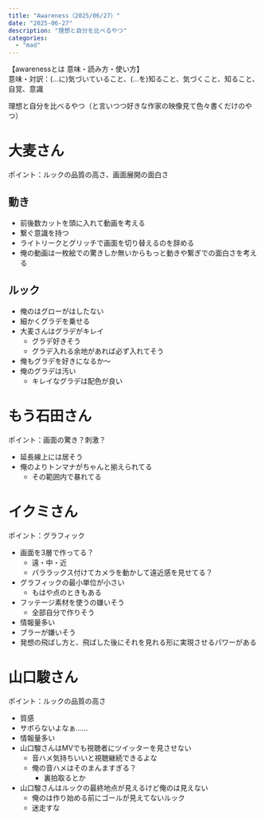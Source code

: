 ```yaml
---
title: "Awareness（2025/06/27）"
date: "2025-06-27"
description: "理想と自分を比べるやつ"
categories: 
  - "mad"
---
```


【awarenessとは 意味・読み方・使い方】  
意味・対訳：(…に)気づいていること、(…を)知ること、気づくこと、知ること、自覚、意識

理想と自分を比べるやつ（と言いつつ好きな作家の映像見て色々書くだけのやつ）

<!--more-->

# 大麦さん
ポイント：ルックの品質の高さ、画面展開の面白さ
## 動き
- 前後数カットを頭に入れて動画を考える
- 繋ぐ意識を持つ
- ライトリークとグリッチで画面を切り替えるのを辞める
- 俺の動画は一枚絵での驚きしか無いからもっと動きや繋ぎでの面白さを考える
## ルック
- 俺のはグローがはしたない
- 細かくグラデを乗せる
- 大麦さんはグラデがキレイ
  - グラデ好きそう
  - グラデ入れる余地があれば必ず入れてそう
- 俺もグラデを好きになるか〜
- 俺のグラデは汚い
  - キレイなグラデは配色が良い

# もう石田さん
ポイント：画面の驚き？刺激？

- 延長線上には居そう
- 俺のよりトンマナがちゃんと揃えられてる
  - その範囲内で暴れてる

# イクミさん
ポイント：グラフィック

- 画面を3層で作ってる？
  - 遠・中・近
  - パララックス付けてカメラを動かして遠近感を見せてる？
- グラフィックの最小単位が小さい
  - もはや点のときもある
- フッテージ素材を使うの嫌いそう
  - 全部自分で作りそう
- 情報量多い
- ブラーが嫌いそう
- 発想の飛ばし方と、飛ばした後にそれを見れる形に実現させるパワーがある

# 山口駿さん
ポイント：ルックの品質の高さ

- 質感
- サボらないよなぁ……
- 情報量多い
- 山口駿さんはMVでも視聴者にツイッターを見させない
  - 音ハメ気持ちいいと視聴継続できるよな
  - 俺の音ハメはそのまんますぎる？
    - 裏拍取るとか
- 山口駿さんはルックの最終地点が見えるけど俺のは見えない
  - 俺のは作り始める前にゴールが見えてないルック
  - 迷走すな